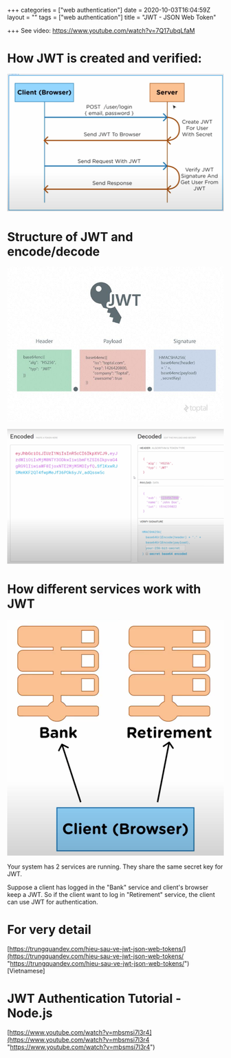 +++
categories = ["web authentication"]
date = 2020-10-03T16:04:59Z
layout = ""
tags = ["web authentication"]
title = "JWT - JSON Web Token"

+++
See video: https://www.youtube.com/watch?v=7Q17ubqLfaM

# How JWT is created and verified:

![](/static/uploads/2020-10-03-22-35-04.png)

# Structure of JWT and encode/decode

![](/static/uploads/2020-10-03-23-10-31.png)

![](/static/uploads/2020-10-03-22-36-57.png)

# How different services work with JWT

![](/static/uploads/2020-10-03-22-38-55.png)

Your system has 2 services are running. They share the same secret key for JWT.

Suppose a client has logged in the "Bank" service and client's browser keep a JWT. So if the client want to log in "Retirement" service, the client can use JWT for authentication.

# For very detail

[https://trungquandev.com/hieu-sau-ve-jwt-json-web-tokens/](https://trungquandev.com/hieu-sau-ve-jwt-json-web-tokens/ "https://trungquandev.com/hieu-sau-ve-jwt-json-web-tokens/") \[Vietnamese\]

# JWT Authentication Tutorial - Node.js

[https://www.youtube.com/watch?v=mbsmsi7l3r4](https://www.youtube.com/watch?v=mbsmsi7l3r4 "https://www.youtube.com/watch?v=mbsmsi7l3r4")